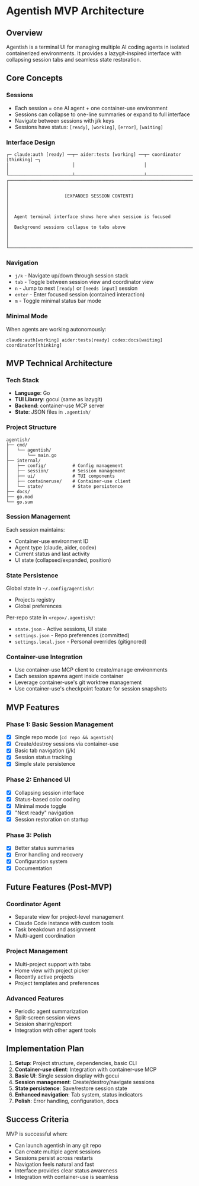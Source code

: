 # Agentish MVP Architecture

## Overview

Agentish is a terminal UI for managing multiple AI coding agents in isolated containerized environments. It provides a lazygit-inspired interface with collapsing session tabs and seamless state restoration.

## Core Concepts

### Sessions
- Each session = one AI agent + one container-use environment
- Sessions can collapse to one-line summaries or expand to full interface
- Navigate between sessions with j/k keys
- Sessions have status: `[ready]`, `[working]`, `[error]`, `[waiting]`

### Interface Design
```
┌─ claude:auth [ready] ──┬─ aider:tests [working] ──┬─ coordinator [thinking] ─┐
│                        │                          │                          │
└────────────────────────┴──────────────────────────┴──────────────────────────┘
┌──────────────────────────────────────────────────────────────────────────────┐
│                                                                              │
│                     [EXPANDED SESSION CONTENT]                              │
│                                                                              │
│  Agent terminal interface shows here when session is focused                │
│  Background sessions collapse to tabs above                                 │
│                                                                              │
└──────────────────────────────────────────────────────────────────────────────┘
```

### Navigation
- `j/k` - Navigate up/down through session stack
- `tab` - Toggle between session view and coordinator view
- `n` - Jump to next `[ready]` or `[needs input]` session
- `enter` - Enter focused session (contained interaction)
- `m` - Toggle minimal status bar mode

### Minimal Mode
When agents are working autonomously:
```
claude:auth[working] aider:tests[ready] codex:docs[waiting] coordinator[thinking]
```

## MVP Technical Architecture

### Tech Stack
- **Language**: Go
- **TUI Library**: gocui (same as lazygit)
- **Backend**: container-use MCP server
- **State**: JSON files in `.agentish/`

### Project Structure
```
agentish/
├── cmd/
│   └── agentish/
│       └── main.go
├── internal/
│   ├── config/          # Config management
│   ├── session/         # Session management
│   ├── ui/              # TUI components
│   ├── containeruse/    # Container-use client
│   └── state/           # State persistence
├── docs/
├── go.mod
└── go.sum
```

### Session Management
Each session maintains:
- Container-use environment ID
- Agent type (claude, aider, codex)
- Current status and last activity
- UI state (collapsed/expanded, position)

### State Persistence
Global state in `~/.config/agentish/`:
- Projects registry
- Global preferences

Per-repo state in `<repo>/.agentish/`:
- `state.json` - Active sessions, UI state
- `settings.json` - Repo preferences (committed)
- `settings.local.json` - Personal overrides (gitignored)

### Container-use Integration
- Use container-use MCP client to create/manage environments
- Each session spawns agent inside container
- Leverage container-use's git worktree management
- Use container-use's checkpoint feature for session snapshots

## MVP Features

### Phase 1: Basic Session Management
- [x] Single repo mode (`cd repo && agentish`)
- [x] Create/destroy sessions via container-use
- [x] Basic tab navigation (j/k)
- [x] Session status tracking
- [x] Simple state persistence

### Phase 2: Enhanced UI
- [x] Collapsing session interface
- [x] Status-based color coding
- [x] Minimal mode toggle
- [x] "Next ready" navigation
- [x] Session restoration on startup

### Phase 3: Polish
- [x] Better status summaries
- [x] Error handling and recovery
- [x] Configuration system
- [x] Documentation

## Future Features (Post-MVP)

### Coordinator Agent
- Separate view for project-level management
- Claude Code instance with custom tools
- Task breakdown and assignment
- Multi-agent coordination

### Project Management
- Multi-project support with tabs
- Home view with project picker
- Recently active projects
- Project templates and preferences

### Advanced Features
- Periodic agent summarization
- Split-screen session views
- Session sharing/export
- Integration with other agent tools

## Implementation Plan

1. **Setup**: Project structure, dependencies, basic CLI
2. **Container-use client**: Integration with container-use MCP
3. **Basic UI**: Single session display with gocui
4. **Session management**: Create/destroy/navigate sessions
5. **State persistence**: Save/restore session state
6. **Enhanced navigation**: Tab system, status indicators
7. **Polish**: Error handling, configuration, docs

## Success Criteria

MVP is successful when:
- Can launch agentish in any git repo
- Can create multiple agent sessions
- Sessions persist across restarts
- Navigation feels natural and fast
- Interface provides clear status awareness
- Integration with container-use is seamless